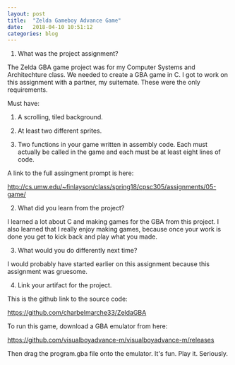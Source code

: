 ```yaml
---
layout: post
title:  "Zelda Gameboy Advance Game"
date:   2018-04-10 10:51:12
categories: blog
---
```


1)	What was the project assignment? 

The Zelda GBA game project was for my Computer Systems and Architechture class. We needed to create a GBA game in C. I got to work on this assignment with a partner, my suitemate. These were the only requirements.

Must have:

1) A scrolling, tiled background.

2) At least two different sprites.

3) Two functions in your game written in assembly code. Each must actually be called in the game and each must be at least eight lines of code.

A link to the full assingment prompt is here:

http://cs.umw.edu/~finlayson/class/spring18/cpsc305/assignments/05-game/


2)	What did you learn from the project? 

I learned a lot about C and making games for the GBA from this project. I also learned that I really enjoy making games, because once your work is done you get to kick back and play what you made.

3)	What would you do differently next time? 

I would probably have started earlier on this assignment because this assignment was gruesome. 

4)	Link your artifact for the project.

This is the github link to the source code:

https://github.com/charbelmarche33/ZeldaGBA

To run this game, download a GBA emulator from here:

https://github.com/visualboyadvance-m/visualboyadvance-m/releases

Then drag the program.gba file onto the emulator. It's fun. Play it. Seriously.